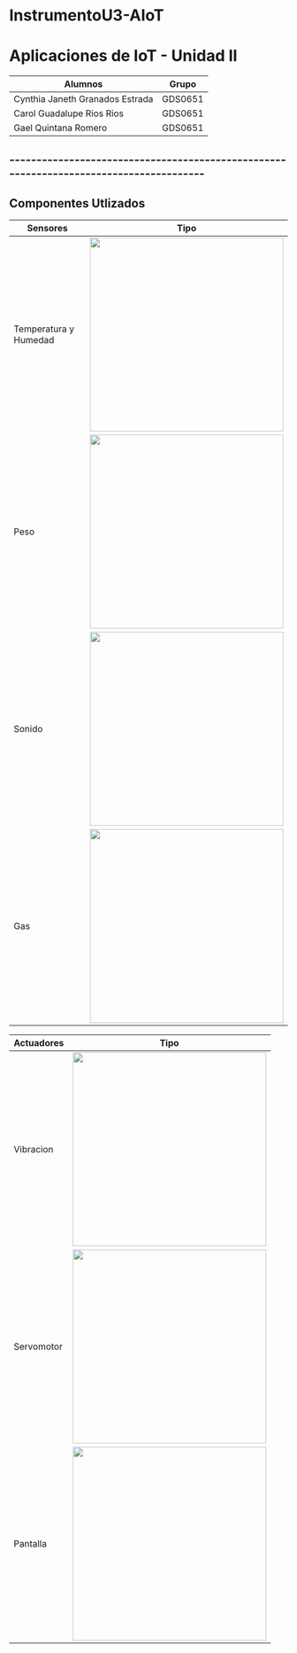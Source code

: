 # InstrumentoU3-AIoT

# Aplicaciones de IoT - Unidad II
|Alumnos|Grupo|
|--|--|
|Cynthia Janeth Granados Estrada|GDS0651|
|Carol Guadalupe Rios Rios|GDS0651|
|Gael Quintana Romero|GDS0651|
## ---------------------------------------------------------------------------------------

## Componentes Utlizados
|Sensores|Tipo|
|--|--|
|Temperatura y Humedad|<img src="https://github.com/user-attachments/assets/45a5e262-25c8-4740-9119-9c676c848d78" width="350"/>|
|Peso|<img src="https://github.com/user-attachments/assets/cae8457b-dd9d-4531-9682-d727369927bb" width="350"/>|
|Sonido|<img src="https://github.com/user-attachments/assets/cae8457b-dd9d-4531-9682-d727369927bb" width="350"/>|
|Gas|<img src="https://github.com/user-attachments/assets/cae8457b-dd9d-4531-9682-d727369927bb" width="350"/>|

|Actuadores|Tipo|
|--|--|
|Vibracion|<img src="https://github.com/user-attachments/assets/45a5e262-25c8-4740-9119-9c676c848d78" width="350"/>|
|Servomotor|<img src="https://github.com/user-attachments/assets/cae8457b-dd9d-4531-9682-d727369927bb" width="350"/>|
|Pantalla|<img src="https://github.com/user-attachments/assets/cae8457b-dd9d-4531-9682-d727369927bb" width="350"/>|

